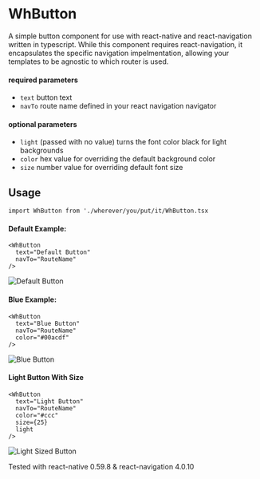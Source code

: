 # WhButton
A simple button component for use with react-native and react-navigation written in typescript. While this component requires react-navigation, it encapsulates the specific navigation impelmentation, allowing your templates to be agnostic to which router is used.
          
#### required parameters

- `text` button text
- `navTo` route name defined in your react navigation navigator 
          
#### optional parameters

 - `light` (passed with no value) turns the font color black for light backgrounds
 - `color` hex value for overriding the default background color
 - `size` number value for overriding default font size
 
 ## Usage
 
`import WhButton from './wherever/you/put/it/WhButton.tsx`
 
#### Default Example:

    <WhButton
      text="Default Button"
      navTo="RouteName"
    />
    
![Default Button](https://github.com/mattquest/ReactNativeNavButton/blob/master/images/defaultButton.png)
    
#### Blue Example:

    <WhButton
      text="Blue Button"
      navTo="RouteName"
      color="#00acdf"
    />
    
![Blue Button](https://github.com/mattquest/ReactNativeNavButton/blob/master/images/blueButton.png)

#### Light Button With Size

    <WhButton
      text="Light Button"
      navTo="RouteName"
      color="#ccc"
      size={25}
      light
    />

![Light Sized Button](https://github.com/mattquest/ReactNativeNavButton/blob/master/images/lightSizedButton.png)
    
Tested with react-native 0.59.8 & react-navigation 4.0.10
